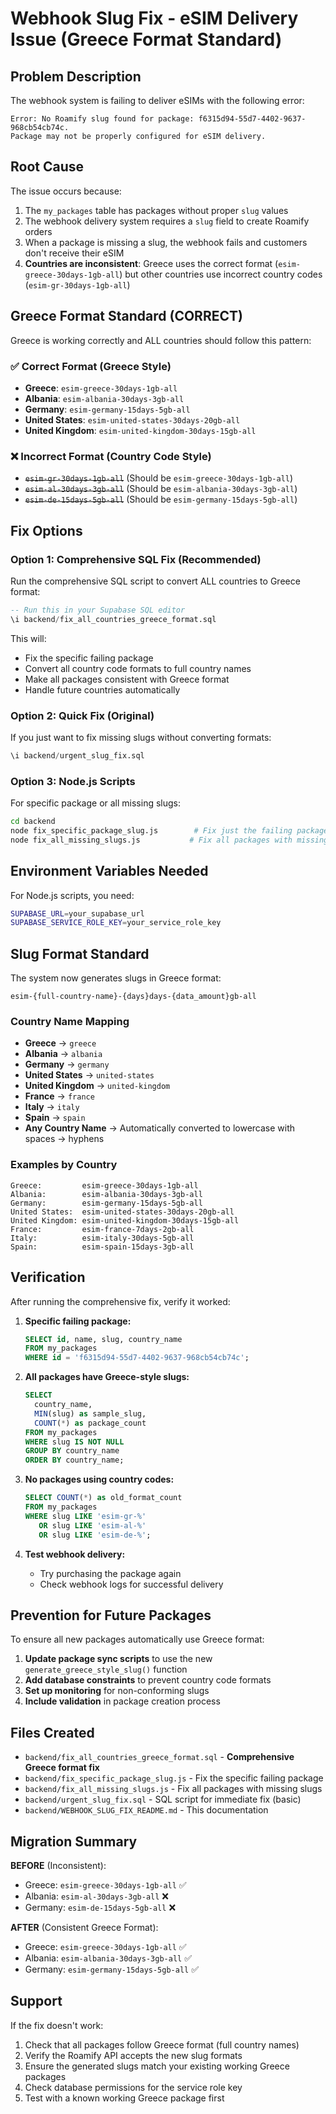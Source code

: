 # Webhook Slug Fix - eSIM Delivery Issue (Greece Format Standard)

## Problem Description

The webhook system is failing to deliver eSIMs with the following error:

```
Error: No Roamify slug found for package: f6315d94-55d7-4402-9637-968cb54cb74c. 
Package may not be properly configured for eSIM delivery.
```

## Root Cause

The issue occurs because:
1. The `my_packages` table has packages without proper `slug` values
2. The webhook delivery system requires a `slug` field to create Roamify orders
3. When a package is missing a slug, the webhook fails and customers don't receive their eSIM
4. **Countries are inconsistent**: Greece uses the correct format (`esim-greece-30days-1gb-all`) but other countries use incorrect country codes (`esim-gr-30days-1gb-all`)

## Greece Format Standard (CORRECT)

Greece is working correctly and ALL countries should follow this pattern:

### ✅ Correct Format (Greece Style)
- **Greece**: `esim-greece-30days-1gb-all`
- **Albania**: `esim-albania-30days-3gb-all`
- **Germany**: `esim-germany-15days-5gb-all`
- **United States**: `esim-united-states-30days-20gb-all`
- **United Kingdom**: `esim-united-kingdom-30days-15gb-all`

### ❌ Incorrect Format (Country Code Style)
- ~~`esim-gr-30days-1gb-all`~~ (Should be `esim-greece-30days-1gb-all`)
- ~~`esim-al-30days-3gb-all`~~ (Should be `esim-albania-30days-3gb-all`)
- ~~`esim-de-15days-5gb-all`~~ (Should be `esim-germany-15days-5gb-all`)

## Fix Options

### Option 1: Comprehensive SQL Fix (Recommended)
Run the comprehensive SQL script to convert ALL countries to Greece format:

```sql
-- Run this in your Supabase SQL editor
\i backend/fix_all_countries_greece_format.sql
```

This will:
- Fix the specific failing package
- Convert all country code formats to full country names
- Make all packages consistent with Greece format
- Handle future countries automatically

### Option 2: Quick Fix (Original)
If you just want to fix missing slugs without converting formats:

```sql
\i backend/urgent_slug_fix.sql
```

### Option 3: Node.js Scripts
For specific package or all missing slugs:

```bash
cd backend
node fix_specific_package_slug.js        # Fix just the failing package
node fix_all_missing_slugs.js           # Fix all packages with missing slugs
```

## Environment Variables Needed

For Node.js scripts, you need:

```bash
SUPABASE_URL=your_supabase_url
SUPABASE_SERVICE_ROLE_KEY=your_service_role_key
```

## Slug Format Standard

The system now generates slugs in Greece format:
```
esim-{full-country-name}-{days}days-{data_amount}gb-all
```

### Country Name Mapping
- **Greece** → `greece`
- **Albania** → `albania`
- **Germany** → `germany`
- **United States** → `united-states`
- **United Kingdom** → `united-kingdom`
- **France** → `france`
- **Italy** → `italy`
- **Spain** → `spain`
- **Any Country Name** → Automatically converted to lowercase with spaces → hyphens

### Examples by Country
```
Greece:         esim-greece-30days-1gb-all
Albania:        esim-albania-30days-3gb-all
Germany:        esim-germany-15days-5gb-all
United States:  esim-united-states-30days-20gb-all
United Kingdom: esim-united-kingdom-30days-15gb-all
France:         esim-france-7days-2gb-all
Italy:          esim-italy-30days-5gb-all
Spain:          esim-spain-15days-3gb-all
```

## Verification

After running the comprehensive fix, verify it worked:

1. **Specific failing package:**
   ```sql
   SELECT id, name, slug, country_name 
   FROM my_packages 
   WHERE id = 'f6315d94-55d7-4402-9637-968cb54cb74c';
   ```

2. **All packages have Greece-style slugs:**
   ```sql
   SELECT 
     country_name,
     MIN(slug) as sample_slug,
     COUNT(*) as package_count
   FROM my_packages 
   WHERE slug IS NOT NULL 
   GROUP BY country_name 
   ORDER BY country_name;
   ```

3. **No packages using country codes:**
   ```sql
   SELECT COUNT(*) as old_format_count
   FROM my_packages 
   WHERE slug LIKE 'esim-gr-%' 
      OR slug LIKE 'esim-al-%' 
      OR slug LIKE 'esim-de-%';
   ```

4. **Test webhook delivery:**
   - Try purchasing the package again
   - Check webhook logs for successful delivery

## Prevention for Future Packages

To ensure all new packages automatically use Greece format:

1. **Update package sync scripts** to use the new `generate_greece_style_slug()` function
2. **Add database constraints** to prevent country code formats
3. **Set up monitoring** for non-conforming slugs
4. **Include validation** in package creation process

## Files Created

- `backend/fix_all_countries_greece_format.sql` - **Comprehensive Greece format fix**
- `backend/fix_specific_package_slug.js` - Fix the specific failing package
- `backend/fix_all_missing_slugs.js` - Fix all packages with missing slugs
- `backend/urgent_slug_fix.sql` - SQL script for immediate fix (basic)
- `backend/WEBHOOK_SLUG_FIX_README.md` - This documentation

## Migration Summary

**BEFORE** (Inconsistent):
- Greece: `esim-greece-30days-1gb-all` ✅
- Albania: `esim-al-30days-3gb-all` ❌
- Germany: `esim-de-15days-5gb-all` ❌

**AFTER** (Consistent Greece Format):
- Greece: `esim-greece-30days-1gb-all` ✅
- Albania: `esim-albania-30days-3gb-all` ✅
- Germany: `esim-germany-15days-5gb-all` ✅

## Support

If the fix doesn't work:
1. Check that all packages follow Greece format (full country names)
2. Verify the Roamify API accepts the new slug formats
3. Ensure the generated slugs match your existing working Greece packages
4. Check database permissions for the service role key
5. Test with a known working Greece package first 